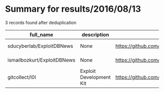 
# Summary for results/2016/08/13
    
3 records found after deduplication

| full_name | description | html_url | matched_list | matched_count | pushed_at | size | stargazers_count | language | forks_count | vul_ids |
|-----------------------------|-------------------------|------------------------------------------------|----------------|-----------------|---------------------------|--------|--------------------|------------|---------------|-----------|
| sducyberlab/ExploitDBNews | None | https://github.com/sducyberlab/ExploitDBNews | ['exploit'] | 1 | 2016-08-13 12:07:09+00:00 | 1 | 0 | Python | 0 | [] |
| ismailbozkurt/ExploitDBNews | None | https://github.com/ismailbozkurt/ExploitDBNews | ['exploit'] | 1 | 2016-08-13 12:10:13+00:00 | 1 | 0 | Python | 0 | [] |
| gitcollect/l0l | Exploit Development Kit | https://github.com/gitcollect/l0l | ['exploit'] | 1 | 2016-08-13 14:29:00+00:00 | 68 | 0 | C++ | 39 | [] |
